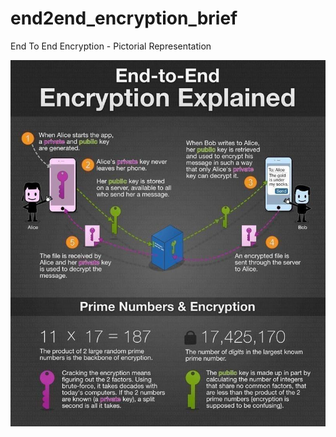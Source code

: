 # end2end_encryption_brief
End To End Encryption - Pictorial Representation

![End to End Encryption](https://github.com/thirumith/end2end_encryption_brief/blob/master/encryption.jpg)
